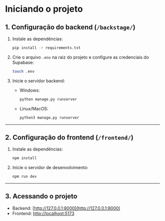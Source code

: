 # Iniciando o projeto

## 1. Configuração do backend (`/backstage/`)

1. Instale as dependências:

   ```bash
   pip install -r requirements.txt
   ```

2. Crie o arquivo `.env` na raiz do projeto e configure as credenciais do Supabase:

   ```bash
   touch .env
   ```

3. Inicie o servidor backend:

   * Windows:

     ```bash
     python manage.py runserver
     ```
   * Linux/MacOS:

     ```bash
     python3 manage.py runserver
     ```

---

## 2. Configuração do frontend (`/frontend/`)

1. Instale as dependências:

   ```bash
   npm install
   ```

2. Inicie o servidor de desenvolvimento:

   ```bash
   npm run dev
   ```

---

## 3. Acessando o projeto

* Backend: [http://127.0.0.1:8000](http://127.0.0.1:8000)
* Frontend: [http://localhost:5173](http://localhost:5173)

